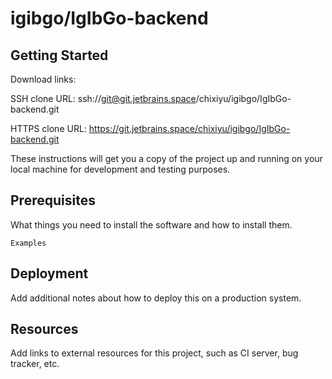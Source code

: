 # igibgo/IgIbGo-backend



## Getting Started

Download links:

SSH clone URL: ssh://git@git.jetbrains.space/chixiyu/igibgo/IgIbGo-backend.git

HTTPS clone URL: https://git.jetbrains.space/chixiyu/igibgo/IgIbGo-backend.git



These instructions will get you a copy of the project up and running on your local machine for development and testing purposes.

## Prerequisites

What things you need to install the software and how to install them.

```
Examples
```

## Deployment

Add additional notes about how to deploy this on a production system.

## Resources

Add links to external resources for this project, such as CI server, bug tracker, etc.
